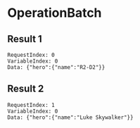 # OperationBatch

## Result 1

```text
RequestIndex: 0
VariableIndex: 0
Data: {"hero":{"name":"R2-D2"}}
```

## Result 2

```text
RequestIndex: 1
VariableIndex: 0
Data: {"hero":{"name":"Luke Skywalker"}}
```

